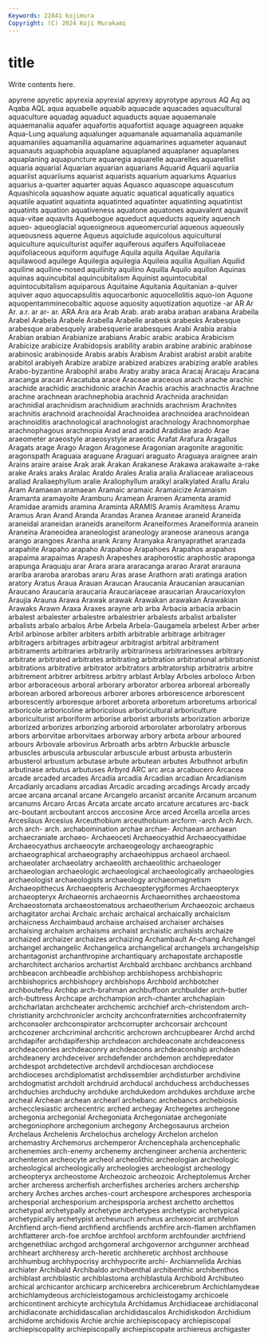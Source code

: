 ```yaml
---
Keywords: 22841 kojimura
Copyright: (C) 2024 Koji Murakami
---
```


# title

Write contents here.



apyrene apyretic apyrexia apyrexial
apyrexy apyrotype apyrous AQ Aq aq Aqaba AQL aqua aquabelle
aquabib aquacade aquacades aquacultural aquaculture aquadag aquaduct aquaducts aquae aquaemanale
aquaemanalia aquafer aquafortis aquafortist aquage aquagreen aquake Aqua-Lung aqualung aqualunger
aquamanale aquamanalia aquamanile aquamaniles aquamanilia aquamarine aquamarines aquameter aquanaut aquanauts
aquaphobia aquaplane aquaplaned aquaplaner aquaplanes aquaplaning aquapuncture aquaregia aquarelle aquarelles
aquarellist aquaria aquarial Aquarian aquarian aquarians Aquarid Aquarii aquariia aquariist
aquariiums aquarist aquarists aquarium aquariums Aquarius aquarius a-quarter aquarter aquas
Aquasco aquascope aquascutum Aquashicola aquashow aquate aquatic aquatical aquatically aquatics
aquatile aquatint aquatinta aquatinted aquatinter aquatinting aquatintist aquatints aquation aquativeness
aquatone aquatones aquavalent aquavit aqua-vitae aquavits Aquebogue aqueduct aqueducts aqueity
aquench aqueo- aqueoglacial aqueoigneous aqueomercurial aqueous aqueously aqueousness aquerne Aqueus
aquiclude aquicolous aquicultural aquiculture aquiculturist aquifer aquiferous aquifers Aquifoliaceae aquifoliaceous
aquiform aquifuge Aquila aquila Aquilae Aquilaria aquilawood aquilege Aquilegia aquilegia
Aquileia aquilia Aquilian Aquilid aquiline aquiline-nosed aquilinity aquilino Aquilla Aquilo
aquilon Aquinas aquinas aquincubital aquincubitalism Aquinist aquintocubital aquintocubitalism aquiparous Aquitaine
Aquitania Aquitanian a-quiver aquiver aquo aquocapsulitis aquocarbonic aquocellolitis aquo-ion Aquone
aquopentamminecobaltic aquose aquosity aquotization aquotize -ar AR Ar Ar. a.r.
ar ar- ar. ARA Ara ara Arab Arab. arab araba
araban arabana Arabeila Arabel Arabela Arabele Arabella Arabelle arabesk arabesks
Arabesque arabesque arabesquely arabesquerie arabesques Arabi Arabia arabia Arabian arabian
Arabianize arabians Arabic arabic arabica Arabicism Arabicize arabicize Arabidopsis arability
arabin arabine arabinic arabinose arabinosic arabinoside Arabis arabis Arabism Arabist
arabist arabit arabite arabitol arabiyeh Arabize arabize arabized arabizes arabizing
arable arables Arabo-byzantine Arabophil arabs Araby araby araca Aracaj Aracaju
Aracana aracanga aracari Aracatuba arace Araceae araceous arach arache arachic
arachide arachidic arachidonic arachin Arachis arachis arachnactis Arachne arachne arachnean
arachnephobia arachnid Arachnida arachnidan arachnidial arachnidism arachnidium arachnids arachnism Arachnites
arachnitis arachnoid arachnoidal Arachnoidea arachnoidea arachnoidean arachnoiditis arachnological arachnologist arachnology
Arachnomorphae arachnophagous arachnopia Arad arad aradid Aradidae arado Arae araeometer
araeostyle araeosystyle araeotic Arafat Arafura Aragallus Aragats arage Arago Aragon
Aragonese Aragonian aragonite aragonitic aragonspath Araguaia araguane Araguari araguato Araguaya
araignee arain Arains araire araise Arak arak Arakan Arakanese Arakawa
arakawaite a-rake arake Araks araks Aralac Araldo Arales Aralia aralia
Araliaceae araliaceous araliad Araliaephyllum aralie Araliophyllum aralkyl aralkylated Arallu Aralu
Aram Aramaean aramaean Aramaic aramaic Aramaicize Aramaism Aramanta aramayoite Aramburu
Aramean Aramen Aramenta aramid Aramidae aramids aramina Araminta ARAMIS Aramis
Aramitess Aramu Aramus Aran Arand Aranda Arandas Aranea Araneae araneid
Araneida araneidal araneidan araneids araneiform Araneiformes Araneiformia aranein Araneina Araneoidea
araneologist araneology araneose araneous aranga arango arangoes Aranha arank Arany
Aranyaka Aranyaprathet aranzada arapahite Arapaho arapaho Arapahoe Arapahoes Arapahos arapahos
arapaima arapaimas Arapesh Arapeshes araphorostic araphostic araponga arapunga Araquaju arar
Arara arara araracanga ararao Ararat ararauna arariba araroba ararobas araru
Aras arase Arathorn arati aratinga aration aratory Aratus Araua Arauan
Araucan Araucania Araucanian araucanian Araucano Araucaria araucaria Araucariaceae araucarian Araucarioxylon
Araujia Arauna Arawa Arawak arawak Arawakan arawakan Arawakian Arawaks Arawn
Araxa Araxes arayne arb arba Arbacia arbacia arbacin arbalest arbalester
arbalestre arbalestrier arbalests arbalist arbalister arbalists arbalo arbalos Arbe Arbela
Arbela-Gaugamela arbelest Arber arber Arbil arbinose arbiter arbiters arbith arbitrable
arbitrage arbitrager arbitragers arbitrages arbitrageur arbitragist arbitral arbitrament arbitraments arbitraries
arbitrarily arbitrariness arbitrarinesses arbitrary arbitrate arbitrated arbitrates arbitrating arbitration arbitrational
arbitrationist arbitrations arbitrative arbitrator arbitrators arbitratorship arbitratrix arbitre arbitrement arbitrer
arbitress arbitry arblast Arblay Arboles arboloco Arbon arbor arboraceous arboral
arborary arborator arborea arboreal arboreally arborean arbored arboreous arborer arbores
arborescence arborescent arborescently arboresque arboret arboreta arboretum arboretums arborical arboricole
arboricoline arboricolous arboricultural arboriculture arboriculturist arboriform arborise arborist arborists arborization
arborize arborized arborizes arborizing arboroid arborolater arborolatry arborous arbors arborvitae
arborvitaes arborway arbory arbota arbour arboured arbours Arbovale arbovirus Arbroath
arbs arbtrn Arbuckle arbuscle arbuscles arbuscula arbuscular arbuscule arbust arbusta
arbusterin arbusterol arbustum arbutase arbute arbutean arbutes Arbuthnot arbutin arbutinase
arbutus arbutuses Arbyrd ARC arc arca arcabucero Arcacea arcade arcaded
arcades Arcadia arcadia Arcadian arcadian Arcadianism Arcadianly arcadians arcadias Arcadic
arcading arcadings Arcady arcady arcae arcana arcanal arcane Arcangelo arcanist
arcanite Arcanum arcanum arcanums Arcaro Arcas Arcata arcate arcato arcature
arcatures arc-back arc-boutant arcboutant arccos arccosine Arce arced Arcella arcella
arces Arcesilaus Arcesius Arceuthobium arceuthobium arcform -arch Arch Arch. arch
arch- arch. archabomination archae archae- Archaean archaean archaecraniate archaeo- Archaeoceti
Archaeocyathid Archaeocyathidae Archaeocyathus archaeocyte archaeogeology archaeographic archaeographical archaeography archaeohippus archaeol
archaeol. archaeolater archaeolatry archaeolith archaeolithic archaeologer archaeologian archaeologic archaeological archaeologically
archaeologies archaeologist archaeologists archaeology archaeomagnetism Archaeopithecus Archaeopteris Archaeopterygiformes Archaeopteryx archaeopteryx
Archaeornis archaeornis Archaeornithes archaeostoma Archaeostomata archaeostomatous archaeotherium Archaeozoic archaeus archagitator
archai Archaic archaic archaical archaically archaicism archaicness Archaimbaud archaise archaised
archaiser archaises archaising archaism archaisms archaist archaistic archaists archaize archaized
archaizer archaizes archaizing Archambault Ar-chang Archangel archangel archangelic Archangelica archangelical
archangels archangelship archantagonist archanthropine archantiquary archapostate archapostle archarchitect archarios archartist
Archbald archbanc archbancs archband archbeacon archbeadle archbishop archbishopess archbishopric archbishoprics
archbishopry archbishops Archbold archbotcher archboutefeu Archbp arch-brahman archbuffoon archbuilder arch-butler
arch-buttress Archcape archchampion arch-chanter archchaplain archcharlatan archcheater archchemic archchief arch-christendom
arch-christianity archchronicler archcity archconfraternities archconfraternity archconsoler archconspirator archcorrupter archcorsair archcount
archcozener archcriminal archcritic archcrown archcupbearer Archd archd archdapifer archdapifership archdeacon
archdeaconate archdeaconess archdeaconries archdeaconry archdeacons archdeaconship archdean archdeanery archdeceiver archdefender
archdemon archdepredator archdespot archdetective archdevil archdiocesan archdiocese archdioceses archdiplomatist archdissembler
archdisturber archdivine archdogmatist archdolt archdruid archducal archduchess archduchesses archduchies archduchy
archduke archdukedom archdukes archduxe arche archeal Archean archean archearl archebanc
archebancs archebiosis archecclesiastic archecentric arched archegay Archegetes archegone archegonia archegonial
Archegoniata Archegoniatae archegoniate archegoniophore archegonium archegony Archegosaurus archeion Archelaus Archelenis
Archelochus archelogy Archelon archelon archemastry Archemorus archemperor Archencephala archencephalic archenemies
arch-enemy archenemy archengineer archenia archenteric archenteron archeocyte archeol archeolithic archeologian
archeologic archeological archeologically archeologies archeologist archeology archeopteryx archeostome Archeozoic archeozoic
Archeptolemus Archer archer archeress archerfish archerfishes archeries archers archership archery
Arches arches arches-court archespore archespores archesporia archesporial archesporium archespsporia archest
archetto archettos archetypal archetypally archetype archetypes archetypic archetypical archetypically archetypist
archeunuch archeus archexorcist archfelon Archfiend arch-fiend archfiend archfiends archfire arch-flamen
archflamen archflatterer arch-foe archfoe archfool archform archfounder archfriend archgenethliac archgod
archgomeral archgovernor archgunner archhead archheart archheresy arch-heretic archheretic archhost archhouse
archhumbug archhypocrisy archhypocrite archi- Archiannelida Archias archiater Archibald Archibaldo archibenthal
archibenthic archibenthos archiblast archiblastic archiblastoma archiblastula Archibold Archibuteo archical archicantor
archicarp archicerebra archicerebrum Archichlamydeae archichlamydeous archicleistogamous archicleistogamy archicoele archicontinent archicyte
archicytula Archidamus Archidiaceae archidiaconal archidiaconate archididascalian archididascalos Archidiskodon Archidium archidome
archidoxis Archie archie archiepiscopacy archiepiscopal archiepiscopality archiepiscopally archiepiscopate archiereus archigaster
